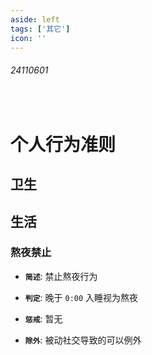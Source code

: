 ```yaml
---
aside: left
tags: ['其它']
icon: ''
---
```

 
###### 24110601
 
<br/>

# 个人行为准则

## 卫生

### 

## 生活

### 熬夜禁止

- **`简述`**: 禁止熬夜行为

- **`判定`**: 晚于 `0:00` 入睡视为熬夜

- **`惩戒`**: 暂无

- **`除外`**: 被动社交导致的可以例外